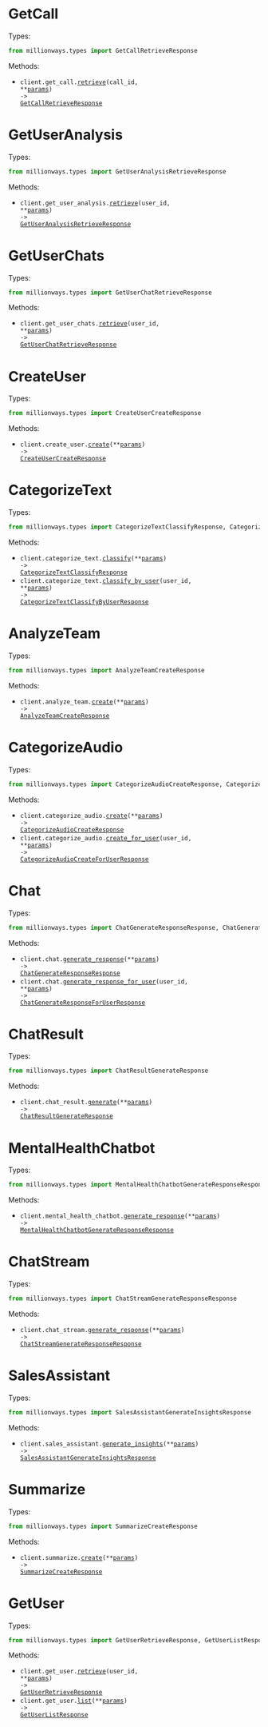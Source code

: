 # GetCall

Types:

```python
from millionways.types import GetCallRetrieveResponse
```

Methods:

- <code title="get /get-call/{callId}">client.get_call.<a href="./src/millionways/resources/get_call.py">retrieve</a>(call_id, \*\*<a href="src/millionways/types/get_call_retrieve_params.py">params</a>) -> <a href="./src/millionways/types/get_call_retrieve_response.py">GetCallRetrieveResponse</a></code>

# GetUserAnalysis

Types:

```python
from millionways.types import GetUserAnalysisRetrieveResponse
```

Methods:

- <code title="get /get-user-analysis/{userId}">client.get_user_analysis.<a href="./src/millionways/resources/get_user_analysis.py">retrieve</a>(user_id, \*\*<a href="src/millionways/types/get_user_analysis_retrieve_params.py">params</a>) -> <a href="./src/millionways/types/get_user_analysis_retrieve_response.py">GetUserAnalysisRetrieveResponse</a></code>

# GetUserChats

Types:

```python
from millionways.types import GetUserChatRetrieveResponse
```

Methods:

- <code title="get /get-user-chats/{userId}">client.get_user_chats.<a href="./src/millionways/resources/get_user_chats.py">retrieve</a>(user_id, \*\*<a href="src/millionways/types/get_user_chat_retrieve_params.py">params</a>) -> <a href="./src/millionways/types/get_user_chat_retrieve_response.py">GetUserChatRetrieveResponse</a></code>

# CreateUser

Types:

```python
from millionways.types import CreateUserCreateResponse
```

Methods:

- <code title="post /create-user">client.create_user.<a href="./src/millionways/resources/create_user.py">create</a>(\*\*<a href="src/millionways/types/create_user_create_params.py">params</a>) -> <a href="./src/millionways/types/create_user_create_response.py">CreateUserCreateResponse</a></code>

# CategorizeText

Types:

```python
from millionways.types import CategorizeTextClassifyResponse, CategorizeTextClassifyByUserResponse
```

Methods:

- <code title="post /categorize-text">client.categorize_text.<a href="./src/millionways/resources/categorize_text.py">classify</a>(\*\*<a href="src/millionways/types/categorize_text_classify_params.py">params</a>) -> <a href="./src/millionways/types/categorize_text_classify_response.py">CategorizeTextClassifyResponse</a></code>
- <code title="post /categorize-text/{userId}">client.categorize_text.<a href="./src/millionways/resources/categorize_text.py">classify_by_user</a>(user_id, \*\*<a href="src/millionways/types/categorize_text_classify_by_user_params.py">params</a>) -> <a href="./src/millionways/types/categorize_text_classify_by_user_response.py">CategorizeTextClassifyByUserResponse</a></code>

# AnalyzeTeam

Types:

```python
from millionways.types import AnalyzeTeamCreateResponse
```

Methods:

- <code title="post /analyze-team">client.analyze_team.<a href="./src/millionways/resources/analyze_team.py">create</a>(\*\*<a href="src/millionways/types/analyze_team_create_params.py">params</a>) -> <a href="./src/millionways/types/analyze_team_create_response.py">AnalyzeTeamCreateResponse</a></code>

# CategorizeAudio

Types:

```python
from millionways.types import CategorizeAudioCreateResponse, CategorizeAudioCreateForUserResponse
```

Methods:

- <code title="post /categorize-audio">client.categorize_audio.<a href="./src/millionways/resources/categorize_audio.py">create</a>(\*\*<a href="src/millionways/types/categorize_audio_create_params.py">params</a>) -> <a href="./src/millionways/types/categorize_audio_create_response.py">CategorizeAudioCreateResponse</a></code>
- <code title="post /categorize-audio/{userId}">client.categorize_audio.<a href="./src/millionways/resources/categorize_audio.py">create_for_user</a>(user_id, \*\*<a href="src/millionways/types/categorize_audio_create_for_user_params.py">params</a>) -> <a href="./src/millionways/types/categorize_audio_create_for_user_response.py">CategorizeAudioCreateForUserResponse</a></code>

# Chat

Types:

```python
from millionways.types import ChatGenerateResponseResponse, ChatGenerateResponseForUserResponse
```

Methods:

- <code title="post /chat">client.chat.<a href="./src/millionways/resources/chat.py">generate_response</a>(\*\*<a href="src/millionways/types/chat_generate_response_params.py">params</a>) -> <a href="./src/millionways/types/chat_generate_response_response.py">ChatGenerateResponseResponse</a></code>
- <code title="post /chat/{userId}">client.chat.<a href="./src/millionways/resources/chat.py">generate_response_for_user</a>(user_id, \*\*<a href="src/millionways/types/chat_generate_response_for_user_params.py">params</a>) -> <a href="./src/millionways/types/chat_generate_response_for_user_response.py">ChatGenerateResponseForUserResponse</a></code>

# ChatResult

Types:

```python
from millionways.types import ChatResultGenerateResponse
```

Methods:

- <code title="post /chat-result">client.chat_result.<a href="./src/millionways/resources/chat_result.py">generate</a>(\*\*<a href="src/millionways/types/chat_result_generate_params.py">params</a>) -> <a href="./src/millionways/types/chat_result_generate_response.py">ChatResultGenerateResponse</a></code>

# MentalHealthChatbot

Types:

```python
from millionways.types import MentalHealthChatbotGenerateResponseResponse
```

Methods:

- <code title="post /mental-health-chatbot">client.mental_health_chatbot.<a href="./src/millionways/resources/mental_health_chatbot.py">generate_response</a>(\*\*<a href="src/millionways/types/mental_health_chatbot_generate_response_params.py">params</a>) -> <a href="./src/millionways/types/mental_health_chatbot_generate_response_response.py">MentalHealthChatbotGenerateResponseResponse</a></code>

# ChatStream

Types:

```python
from millionways.types import ChatStreamGenerateResponseResponse
```

Methods:

- <code title="post /chat-stream">client.chat_stream.<a href="./src/millionways/resources/chat_stream.py">generate_response</a>(\*\*<a href="src/millionways/types/chat_stream_generate_response_params.py">params</a>) -> <a href="./src/millionways/types/chat_stream_generate_response_response.py">ChatStreamGenerateResponseResponse</a></code>

# SalesAssistant

Types:

```python
from millionways.types import SalesAssistantGenerateInsightsResponse
```

Methods:

- <code title="post /sales-assistant">client.sales_assistant.<a href="./src/millionways/resources/sales_assistant.py">generate_insights</a>(\*\*<a href="src/millionways/types/sales_assistant_generate_insights_params.py">params</a>) -> <a href="./src/millionways/types/sales_assistant_generate_insights_response.py">SalesAssistantGenerateInsightsResponse</a></code>

# Summarize

Types:

```python
from millionways.types import SummarizeCreateResponse
```

Methods:

- <code title="post /summarize">client.summarize.<a href="./src/millionways/resources/summarize.py">create</a>(\*\*<a href="src/millionways/types/summarize_create_params.py">params</a>) -> <a href="./src/millionways/types/summarize_create_response.py">SummarizeCreateResponse</a></code>

# GetUser

Types:

```python
from millionways.types import GetUserRetrieveResponse, GetUserListResponse
```

Methods:

- <code title="get /get-user/{userId}">client.get_user.<a href="./src/millionways/resources/get_user.py">retrieve</a>(user_id, \*\*<a href="src/millionways/types/get_user_retrieve_params.py">params</a>) -> <a href="./src/millionways/types/get_user_retrieve_response.py">GetUserRetrieveResponse</a></code>
- <code title="get /get-users">client.get_user.<a href="./src/millionways/resources/get_user.py">list</a>(\*\*<a href="src/millionways/types/get_user_list_params.py">params</a>) -> <a href="./src/millionways/types/get_user_list_response.py">GetUserListResponse</a></code>
